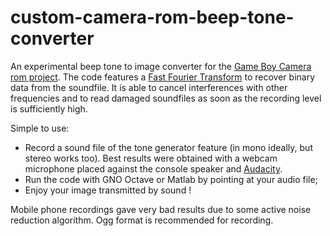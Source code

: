 # custom-camera-rom-beep-tone-converter
An experimental beep tone to image converter for the [Game Boy Camera rom project](https://github.com/HerrZatacke/custom-camera-rom). The code features a [Fast Fourier Transform](https://en.wikipedia.org/wiki/Fast_Fourier_transform) to recover binary data from the soundfile. It is able to cancel interferences with other frequencies and to read damaged soundfiles as soon as the recording level is sufficiently high.

Simple to use: 
* Record a sound file of the tone generator feature (in mono ideally, but stereo works too). Best results were obtained with a webcam microphone placed against the console speaker and [Audacity](https://www.audacityteam.org/). 
* Run the code with GNO Octave or Matlab by pointing at your audio file;
* Enjoy your image transmitted by sound !

Mobile phone recordings gave very bad results due to some active noise reduction algorithm. Ogg format is recommended for recording.
